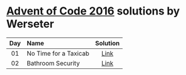 [Advent of Code 2016](http://adventofcode.com) solutions by Werseter
========================

| Day | Name                                           | Solution                       |
|:---:|:-----------------------------------------------|:--------------------------------------------:|
| 01  | No Time for a Taxicab                          | [Link](/Day%2001)                      |
| 02  | Bathroom Security                              | [Link](/Day%2002)                      |

[Day 01]: http://adventofcode.com/2016/day/1
[Day 02]: http://adventofcode.com/2016/day/2
